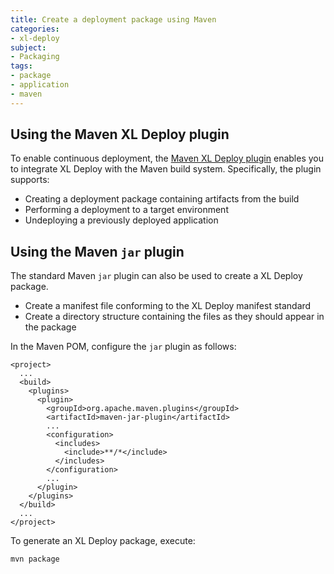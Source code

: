 ```yaml
---
title: Create a deployment package using Maven
categories:
- xl-deploy
subject:
- Packaging
tags:
- package
- application
- maven
---
```


## Using the Maven XL Deploy plugin

To enable continuous deployment, the [Maven XL Deploy plugin](/xl-deploy/latest/maven-plugin/index.html) enables you to integrate XL Deploy with the Maven build system. Specifically, the plugin supports:

* Creating a deployment package containing artifacts from the build
* Performing a deployment to a target environment
* Undeploying a previously deployed application

## Using the Maven `jar` plugin

The standard Maven `jar` plugin can also be used to create a XL Deploy package.

* Create a manifest file conforming to the XL Deploy manifest standard
* Create a directory structure containing the files as they should appear in the package

In the Maven POM, configure the `jar` plugin as follows:

    <project>
      ...
      <build>
        <plugins>
          <plugin>
            <groupId>org.apache.maven.plugins</groupId>
            <artifactId>maven-jar-plugin</artifactId>
            ...
            <configuration>
              <includes>
                <include>**/*</include>
              </includes>
            </configuration>
            ...
          </plugin>
        </plugins>
      </build>
      ...
    </project>

To generate an XL Deploy package, execute:

    mvn package
